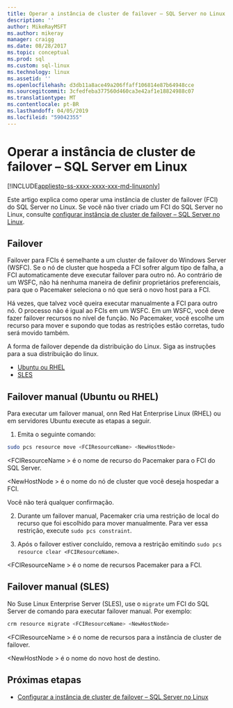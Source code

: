```yaml
---
title: Operar a instância de cluster de failover – SQL Server no Linux | Microsoft Docs
description: ''
author: MikeRayMSFT
ms.author: mikeray
manager: craigg
ms.date: 08/28/2017
ms.topic: conceptual
ms.prod: sql
ms.custom: sql-linux
ms.technology: linux
ms.assetid: ''
ms.openlocfilehash: d3db11a8ace49a206ffaff106814e87b64948cce
ms.sourcegitcommit: 3cfedfeba377560d460ca3e42af1e18824988c07
ms.translationtype: MT
ms.contentlocale: pt-BR
ms.lasthandoff: 04/05/2019
ms.locfileid: "59042355"
---
```

# <a name="operate-failover-cluster-instance---sql-server-on-linux"></a>Operar a instância de cluster de failover – SQL Server em Linux

[!INCLUDE[appliesto-ss-xxxx-xxxx-xxx-md-linuxonly](../includes/appliesto-ss-xxxx-xxxx-xxx-md-linuxonly.md)]

Este artigo explica como operar uma instância de cluster de failover (FCI) do SQL Server no Linux. Se você não tiver criado um FCI do SQL Server no Linux, consulte [configurar instância de cluster de failover – SQL Server no Linux](sql-server-linux-shared-disk-cluster-configure.md). 

## <a name="failover"></a>Failover

Failover para FCIs é semelhante a um cluster de failover do Windows Server (WSFC). Se o nó de cluster que hospeda a FCI sofrer algum tipo de falha, a FCI automaticamente deve executar failover para outro nó. Ao contrário de um WSFC, não há nenhuma maneira de definir proprietários preferenciais, para que o Pacemaker seleciona o nó que será o novo host para a FCI.

Há vezes, que talvez você queira executar manualmente a FCI para outro nó. O processo não é igual ao FCIs em um WSFC. Em um WSFC, você deve fazer failover recursos no nível de função. No Pacemaker, você escolhe um recurso para mover e supondo que todas as restrições estão corretas, tudo será movido também. 

A forma de failover depende da distribuição do Linux. Siga as instruções para a sua distribuição do linux.

- [Ubuntu ou RHEL](#-manual-failover-rhel-or-ubuntu)
- [SLES](#-manual-failover-sles)

## <a name = "#rhelFailover"></a> Failover manual (Ubuntu ou RHEL)

Para executar um failover manual, onn Red Hat Enterprise Linux (RHEL) ou em servidores Ubuntu execute as etapas a seguir.
1.  Emita o seguinte comando: 

   ```bash
   sudo pcs resource move <FCIResourceName> <NewHostNode> 
   ```

   \<FCIResourceName > é o nome de recurso do Pacemaker para o FCI do SQL Server.

   \<NewHostNode > é o nome do nó de cluster que você deseja hospedar a FCI. 

   Você não terá qualquer confirmação.

2.  Durante um failover manual, Pacemaker cria uma restrição de local do recurso que foi escolhido para mover manualmente. Para ver essa restrição, execute `sudo pcs constraint`.

3.  Após o failover estiver concluído, remova a restrição emitindo `sudo pcs resource clear <FCIResourceName>`. 

\<FCIResourceName > é o nome de recursos Pacemaker para a FCI. 

## <a name = "#slesFailover"></a> Failover manual (SLES)


No Suse Linux Enterprise Server (SLES), use o `migrate` um FCI do SQL Server de comando para executar failover manual. Por exemplo:

```bash
crm resource migrate <FCIResourceName> <NewHostNode>
```

\<FCIResourceName > é o nome de recursos para a instância de cluster de failover. 

\<NewHostNode > é o nome do novo host de destino. 


<!---

|Distribution |Topic 
|----- |-----
|**Red Hat Enterprise Linux with HA add-on** |[Configure](sql-server-linux-shared-disk-cluster-red-hat-7-configure.md)<br/>[Operate](sql-server-linux-shared-disk-cluster-red-hat-7-operate.md)
|**SUSE Linux Enterprise Server with HA add-on** |[Configure](sql-server-linux-shared-disk-cluster-sles-configure.md)

--->

## <a name="next-steps"></a>Próximas etapas

- [Configurar a instância de cluster de failover – SQL Server no Linux](sql-server-linux-shared-disk-cluster-configure.md)

<!--Image references-->
